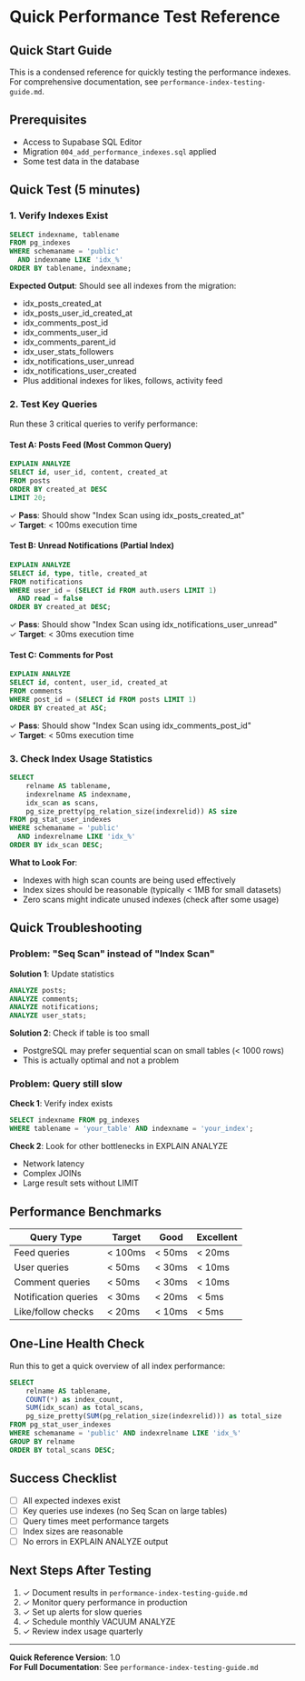 # Quick Performance Test Reference

## Quick Start Guide

This is a condensed reference for quickly testing the performance indexes. For comprehensive documentation, see `performance-index-testing-guide.md`.

## Prerequisites

- Access to Supabase SQL Editor
- Migration `004_add_performance_indexes.sql` applied
- Some test data in the database

## Quick Test (5 minutes)

### 1. Verify Indexes Exist

```sql
SELECT indexname, tablename
FROM pg_indexes
WHERE schemaname = 'public'
  AND indexname LIKE 'idx_%'
ORDER BY tablename, indexname;
```

**Expected Output**: Should see all indexes from the migration:
- idx_posts_created_at
- idx_posts_user_id_created_at
- idx_comments_post_id
- idx_comments_user_id
- idx_comments_parent_id
- idx_user_stats_followers
- idx_notifications_user_unread
- idx_notifications_user_created
- Plus additional indexes for likes, follows, activity feed

### 2. Test Key Queries

Run these 3 critical queries to verify performance:

#### Test A: Posts Feed (Most Common Query)
```sql
EXPLAIN ANALYZE
SELECT id, user_id, content, created_at
FROM posts
ORDER BY created_at DESC
LIMIT 20;
```
✓ **Pass**: Should show "Index Scan using idx_posts_created_at"  
✓ **Target**: < 100ms execution time

#### Test B: Unread Notifications (Partial Index)
```sql
EXPLAIN ANALYZE
SELECT id, type, title, created_at
FROM notifications
WHERE user_id = (SELECT id FROM auth.users LIMIT 1)
  AND read = false
ORDER BY created_at DESC;
```
✓ **Pass**: Should show "Index Scan using idx_notifications_user_unread"  
✓ **Target**: < 30ms execution time

#### Test C: Comments for Post
```sql
EXPLAIN ANALYZE
SELECT id, content, user_id, created_at
FROM comments
WHERE post_id = (SELECT id FROM posts LIMIT 1)
ORDER BY created_at ASC;
```
✓ **Pass**: Should show "Index Scan using idx_comments_post_id"  
✓ **Target**: < 50ms execution time

### 3. Check Index Usage Statistics

```sql
SELECT
    relname AS tablename,
    indexrelname AS indexname,
    idx_scan as scans,
    pg_size_pretty(pg_relation_size(indexrelid)) AS size
FROM pg_stat_user_indexes
WHERE schemaname = 'public'
  AND indexrelname LIKE 'idx_%'
ORDER BY idx_scan DESC;
```

**What to Look For**:
- Indexes with high scan counts are being used effectively
- Index sizes should be reasonable (typically < 1MB for small datasets)
- Zero scans might indicate unused indexes (check after some usage)

## Quick Troubleshooting

### Problem: "Seq Scan" instead of "Index Scan"

**Solution 1**: Update statistics
```sql
ANALYZE posts;
ANALYZE comments;
ANALYZE notifications;
ANALYZE user_stats;
```

**Solution 2**: Check if table is too small
- PostgreSQL may prefer sequential scan on small tables (< 1000 rows)
- This is actually optimal and not a problem

### Problem: Query still slow

**Check 1**: Verify index exists
```sql
SELECT indexname FROM pg_indexes 
WHERE tablename = 'your_table' AND indexname = 'your_index';
```

**Check 2**: Look for other bottlenecks in EXPLAIN ANALYZE
- Network latency
- Complex JOINs
- Large result sets without LIMIT

## Performance Benchmarks

| Query Type | Target | Good | Excellent |
|------------|--------|------|-----------|
| Feed queries | < 100ms | < 50ms | < 20ms |
| User queries | < 50ms | < 30ms | < 10ms |
| Comment queries | < 50ms | < 30ms | < 10ms |
| Notification queries | < 30ms | < 20ms | < 5ms |
| Like/follow checks | < 20ms | < 10ms | < 5ms |

## One-Line Health Check

Run this to get a quick overview of all index performance:

```sql
SELECT 
    relname AS tablename,
    COUNT(*) as index_count,
    SUM(idx_scan) as total_scans,
    pg_size_pretty(SUM(pg_relation_size(indexrelid))) as total_size
FROM pg_stat_user_indexes
WHERE schemaname = 'public' AND indexrelname LIKE 'idx_%'
GROUP BY relname
ORDER BY total_scans DESC;
```

## Success Checklist

- [ ] All expected indexes exist
- [ ] Key queries use indexes (no Seq Scan on large tables)
- [ ] Query times meet performance targets
- [ ] Index sizes are reasonable
- [ ] No errors in EXPLAIN ANALYZE output

## Next Steps After Testing

1. ✓ Document results in `performance-index-testing-guide.md`
2. ✓ Monitor query performance in production
3. ✓ Set up alerts for slow queries
4. ✓ Schedule monthly VACUUM ANALYZE
5. ✓ Review index usage quarterly

---

**Quick Reference Version**: 1.0  
**For Full Documentation**: See `performance-index-testing-guide.md`
